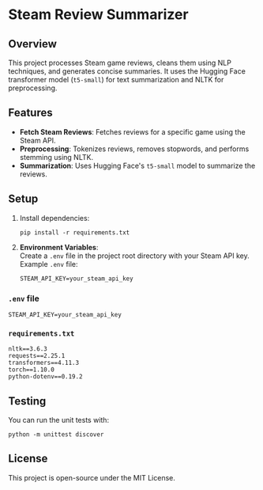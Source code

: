 
# Steam Review Summarizer

## Overview

This project processes Steam game reviews, cleans them using NLP techniques, and generates concise summaries. It uses the Hugging Face transformer model (`t5-small`) for text summarization and NLTK for preprocessing.

## Features

- **Fetch Steam Reviews**: Fetches reviews for a specific game using the Steam API.
- **Preprocessing**: Tokenizes reviews, removes stopwords, and performs stemming using NLTK.
- **Summarization**: Uses Hugging Face's `t5-small` model to summarize the reviews.

## Setup

1. Install dependencies:
   ```
   pip install -r requirements.txt
   ```

2. **Environment Variables**:  
   Create a `.env` file in the project root directory with your Steam API key.  
   Example `.env` file:
   ```
   STEAM_API_KEY=your_steam_api_key
   ```

### `.env` file

```
STEAM_API_KEY=your_steam_api_key
```

### `requirements.txt`

```
nltk==3.6.3
requests==2.25.1
transformers==4.11.3
torch==1.10.0
python-dotenv==0.19.2
```

## Testing

You can run the unit tests with:
```
python -m unittest discover
```

## License

This project is open-source under the MIT License.
